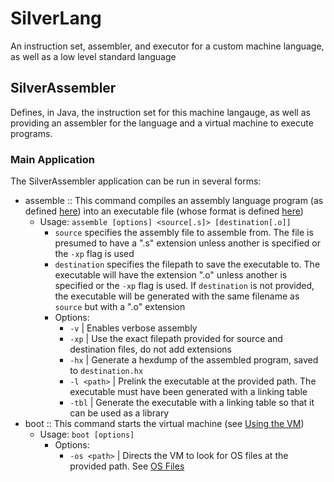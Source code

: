# SilverLang
An instruction set, assembler, and executor for a custom machine language, as well as a low level standard language

## SilverAssembler
Defines, in Java, the instruction set for this machine langauge, as well as providing an assembler for the language and a virtual machine to execute programs.

### Main Application
The SilverAssembler application can be run in several forms:
- assemble :: This command compiles an assembly language program (as defined [here](https://github/com/Jtrim777/SilverLang/blob/master/AssemblyProgram.md)) into 
an executable file (whose format is defined [here](https://github/com/Jtrim777/SilverLang/blob/master/ExecutableFormat.md))
  - Usage: `assemble [options] <source[.s]> [destination[.o]]`
    - `source` specifies the assembly file to assemble from. The file is presumed to have a ".s" extension unless another is specified or the `-xp` flag is used
    - `destination` specifies the filepath to save the executable to. The executable will have the extension ".o" unless another is specified or the `-xp` flag is used.
    If `destination` is not provided, the executable will be generated with the same filename as `source` but with a ".o" extension
    - Options:
      - `-v`         | Enables verbose assembly
      - `-xp`        | Use the exact filepath provided for source and destination files, do not add extensions
      - `-hx`        | Generate a hexdump of the assembled program, saved to `destination.hx`
      - `-l <path>`  | Prelink the executable at the provided path. The executable must have been generated with a linking table
      - `-tbl`       | Generate the executable with a linking table so that it can be used as a library
- boot :: This command starts the virtual machine (see [Using the VM](https://github/com/Jtrim777/SilverLang/blob/master/UsingTheVM.md))
  - Usage: `boot [options]`
    - Options:
      - `-os <path>` | Directs the VM to look for OS files at the provided path. See [OS Files](https://github/com/Jtrim777/SilverLang/blob/master/OSFiles.md)
      
